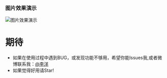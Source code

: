 ### 图片效果演示

![图片效果演示](https://github.com/w0shiliyang/InfiniteBannar/blob/master/bannar%E6%88%AA%E5%9B%BE.png)

# 期待
- 如果在使用过程中遇到BUG，或发现功能不够用，希望你能Issues我,或者微博联系我：[@李洋](http://weibo.com/3297900977)
- 如果觉得好用请Star!
